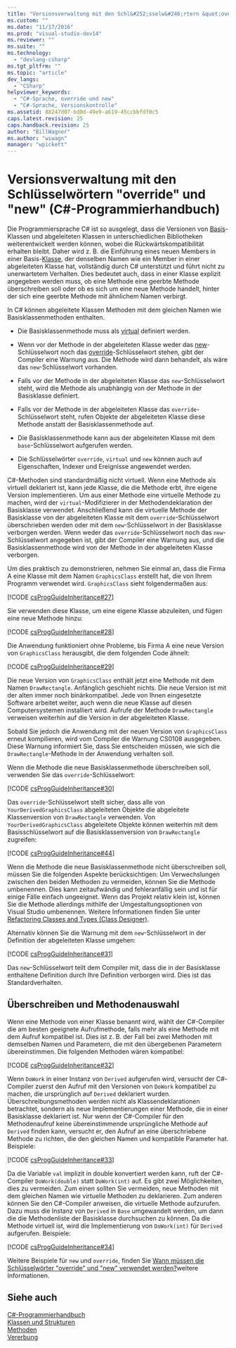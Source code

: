 ```yaml
---
title: "Versionsverwaltung mit den Schl&#252;sselw&#246;rtern &quot;override&quot; und &quot;new&quot; (C#-Programmierhandbuch) | Microsoft Docs"
ms.custom: ""
ms.date: "11/17/2016"
ms.prod: "visual-studio-dev14"
ms.reviewer: ""
ms.suite: ""
ms.technology: 
  - "devlang-csharp"
ms.tgt_pltfrm: ""
ms.topic: "article"
dev_langs: 
  - "CSharp"
helpviewer_keywords: 
  - "C#-Sprache, override und new"
  - "C#-Sprache, Versionskontrolle"
ms.assetid: 88247d07-bd0d-49e9-a619-45ccbbfdf0c5
caps.latest.revision: 25
caps.handback.revision: 25
author: "BillWagner"
ms.author: "wiwagn"
manager: "wpickett"
---
```

# Versionsverwaltung mit den Schl&#252;sselw&#246;rtern &quot;override&quot; und &quot;new&quot; (C#-Programmierhandbuch)
Die Programmiersprache C\# ist so ausgelegt, dass die Versionen von [Basis](../../../csharp/language-reference/keywords/base.md)\-Klassen und abgeleiteten Klassen in unterschiedlichen Bibliotheken weiterentwickelt werden können, wobei die Rückwärtskompatibilität erhalten bleibt.  Daher wird z. B. die Einführung eines neuen Members in einer Basis\-[Klasse](../../../csharp/language-reference/keywords/class.md), der denselben Namen wie ein Member in einer abgeleiteten Klasse hat, vollständig durch C\# unterstützt und führt nicht zu unerwartetem Verhalten.  Dies bedeutet auch, dass in einer Klasse explizit angegeben werden muss, ob eine Methode eine geerbte Methode überschreiben soll oder ob es sich um eine neue Methode handelt, hinter der sich eine geerbte Methode mit ähnlichem Namen verbirgt.  
  
 In C\# können abgeleitete Klassen Methoden mit dem gleichen Namen wie Basisklassenmethoden enthalten.  
  
-   Die Basisklassenmethode muss als [virtual](../../../csharp/language-reference/keywords/virtual.md) definiert werden.  
  
-   Wenn vor der Methode in der abgeleiteten Klasse weder das [new](../../../csharp/language-reference/keywords/new.md)\-Schlüsselwort noch das [override](../../../csharp/language-reference/keywords/override.md)\-Schlüsselwort stehen, gibt der Compiler eine Warnung aus. Die Methode wird dann behandelt, als wäre das `new`\-Schlüsselwort vorhanden.  
  
-   Falls vor der Methode in der abgeleiteten Klasse das `new`\-Schlüsselwort steht, wird die Methode als unabhängig von der Methode in der Basisklasse definiert.  
  
-   Falls vor der Methode in der abgeleiteten Klasse das `override`\-Schlüsselwort steht, rufen Objekte der abgeleiteten Klasse diese Methode anstatt der Basisklassenmethode auf.  
  
-   Die Basisklassenmethode kann aus der abgeleiteten Klasse mit dem `base`\-Schlüsselwort aufgerufen werden.  
  
-   Die Schlüsselwörter `override`, `virtual` und `new` können auch auf Eigenschaften, Indexer und Ereignisse angewendet werden.  
  
 C\#\-Methoden sind standardmäßig nicht virtuell.  Wenn eine Methode als virtuell deklariert ist, kann jede Klasse, die die Methode erbt, ihre eigene Version implementieren.  Um aus einer Methode eine virtuelle Methode zu machen, wird der `virtual`\-Modifizierer in der Methodendeklaration der Basisklasse verwendet.  Anschließend kann die virtuelle Methode der Basisklasse von der abgeleiteten Klasse mit dem `override`\-Schlüsselwort überschrieben werden oder mit dem `new`\-Schlüsselwort in der Basisklasse verborgen werden.  Wenn weder das `override`\-Schlüsselwort noch das `new`\-Schlüsselwort angegeben ist, gibt der Compiler eine Warnung aus, und die Basisklassenmethode wird von der Methode in der abgeleiteten Klasse verborgen.  
  
 Um dies praktisch zu demonstrieren, nehmen Sie einmal an, dass die Firma A eine Klasse mit dem Namen `GraphicsClass` erstellt hat, die von Ihrem Programm verwendet wird.  `GraphicsClass` sieht folgendermaßen aus:  
  
 [!CODE [csProgGuideInheritance#27](../CodeSnippet/VS_Snippets_VBCSharp/csProgGuideInheritance#27)]  
  
 Sie verwenden diese Klasse, um eine eigene Klasse abzuleiten, und fügen eine neue Methode hinzu:  
  
 [!CODE [csProgGuideInheritance#28](../CodeSnippet/VS_Snippets_VBCSharp/csProgGuideInheritance#28)]  
  
 Die Anwendung funktioniert ohne Probleme, bis Firma A eine neue Version von `GraphicsClass` herausgibt, die dem folgenden Code ähnelt:  
  
 [!CODE [csProgGuideInheritance#29](../CodeSnippet/VS_Snippets_VBCSharp/csProgGuideInheritance#29)]  
  
 Die neue Version von `GraphicsClass` enthält jetzt eine Methode mit dem Namen `DrawRectangle`.  Anfänglich geschieht nichts.  Die neue Version ist mit der alten immer noch binärkompatibel.  Jede von Ihnen eingesetzte Software arbeitet weiter, auch wenn die neue Klasse auf diesen Computersystemen installiert wird.  Aufrufe der Methode `DrawRectangle` verweisen weiterhin auf die Version in der abgeleiteten Klasse.  
  
 Sobald Sie jedoch die Anwendung mit der neuen Version von `GraphicsClass` erneut kompilieren, wird vom Compiler die Warnung CS0108 ausgegeben.  Diese Warnung informiert Sie, dass Sie entscheiden müssen, wie sich die `DrawRectangle`\-Methode in der Anwendung verhalten soll.  
  
 Wenn die Methode die neue Basisklassenmethode überschreiben soll, verwenden Sie das `override`\-Schlüsselwort:  
  
 [!CODE [csProgGuideInheritance#30](../CodeSnippet/VS_Snippets_VBCSharp/csProgGuideInheritance#30)]  
  
 Das `override`\-Schlüsselwort stellt sicher, dass alle von `YourDerivedGraphicsClass` abgeleiteten Objekte die abgeleitete Klassenversion von `DrawRectangle` verwenden.  Von `YourDerivedGraphicsClass` abgeleitete Objekte können weiterhin mit dem Basisschlüsselwort auf die Basisklassenversion von `DrawRectangle` zugreifen:  
  
 [!CODE [csProgGuideInheritance#44](../CodeSnippet/VS_Snippets_VBCSharp/csProgGuideInheritance#44)]  
  
 Wenn die Methode die neue Basisklassenmethode nicht überschreiben soll, müssen Sie die folgenden Aspekte berücksichtigen:  Um Verwechslungen zwischen den beiden Methoden zu vermeiden, können Sie die Methode umbenennen.  Dies kann zeitaufwändig und fehleranfällig sein und ist für einige Fälle einfach ungeeignet.  Wenn das Projekt relativ klein ist, können Sie die Methode allerdings mithilfe der Umgestaltungsoptionen von Visual Studio umbenennen.  Weitere Informationen finden Sie unter [Refactoring Classes and Types \(Class Designer\)](/visual-studio/ide/refactoring-classes-and-types-class-designer).  
  
 Alternativ können Sie die Warnung mit dem `new`\-Schlüsselwort in der Definition der abgeleiteten Klasse umgehen:  
  
 [!CODE [csProgGuideInheritance#31](../CodeSnippet/VS_Snippets_VBCSharp/csProgGuideInheritance#31)]  
  
 Das `new`\-Schlüsselwort teilt dem Compiler mit, dass die in der Basisklasse enthaltene Definition durch Ihre Definition verborgen wird.  Dies ist das Standardverhalten.  
  
## Überschreiben und Methodenauswahl  
 Wenn eine Methode von einer Klasse benannt wird, wählt der C\#\-Compiler die am besten geeignete Aufrufmethode, falls mehr als eine Methode mit dem Aufruf kompatibel ist. Dies ist z. B. der Fall bei zwei Methoden mit demselben Namen und Parametern, die mit den übergebenen Parametern übereinstimmen.  Die folgenden Methoden wären kompatibel:  
  
 [!CODE [csProgGuideInheritance#32](../CodeSnippet/VS_Snippets_VBCSharp/csProgGuideInheritance#32)]  
  
 Wenn `DoWork` in einer Instanz von `Derived` aufgerufen wird, versucht der C\#\-Compiler zuerst den Aufruf mit den Versionen von `DoWork` kompatibel zu machen, die ursprünglich auf `Derived` deklariert wurden.  Überschreibungsmethoden werden nicht als Klassendeklarationen betrachtet, sondern als neue Implementierungen einer Methode, die in einer Basisklasse deklariert ist.  Nur wenn der C\#\-Compiler für den Methodenaufruf keine übereinstimmende ursprüngliche Methode auf `Derived` finden kann, versucht er, den Aufruf an eine überschriebene Methode zu richten, die den gleichen Namen und kompatible Parameter hat.  Beispiele:  
  
 [!CODE [csProgGuideInheritance#33](../CodeSnippet/VS_Snippets_VBCSharp/csProgGuideInheritance#33)]  
  
 Da die Variable `val` implizit in double konvertiert werden kann, ruft der C\#\-Compiler `DoWork(double)` statt `DoWork(int)` auf.  Es gibt zwei Möglichkeiten, dies zu vermeiden.  Zum einen sollten Sie vermeiden, neue Methoden mit dem gleichen Namen wie virtuelle Methoden zu deklarieren.  Zum anderen können Sie den C\#\-Compiler anweisen, die virtuelle Methode aufzurufen. Dazu muss die Instanz von `Derived` in `Base` umgewandelt werden, um dann die die Methodenliste der Basisklasse durchsuchen zu können.  Da die Methode virtuell ist, wird die Implementierung von `DoWork(int)` für `Derived` aufgerufen.  Beispiele:  
  
 [!CODE [csProgGuideInheritance#34](../CodeSnippet/VS_Snippets_VBCSharp/csProgGuideInheritance#34)]  
  
 Weitere Beispiele für `new` und `override`, finden Sie [Wann müssen die Schlüsselwörter "override" und "new" verwendet werden?](../../../csharp/programming-guide/classes-and-structs/knowing-when-to-use-override-and-new-keywords.md)weitere Informationen.  
  
## Siehe auch  
 [C\#\-Programmierhandbuch](../../../csharp/programming-guide/index.md)   
 [Klassen und Strukturen](../../../csharp/programming-guide/classes-and-structs/index.md)   
 [Methoden](../../../csharp/programming-guide/classes-and-structs/methods.md)   
 [Vererbung](../../../csharp/programming-guide/classes-and-structs/inheritance.md)